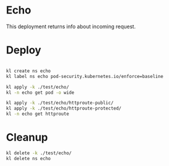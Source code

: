 
# Echo

This deployment returns info about incoming request.

# Deploy

```bash

kl create ns echo
kl label ns echo pod-security.kubernetes.io/enforce=baseline

kl apply -k ./test/echo/
kl -n echo get pod -o wide

kl apply -k ./test/echo/httproute-public/
kl apply -k ./test/echo/httproute-protected/
kl -n echo get httproute

```

# Cleanup

```bash
kl delete -k ./test/echo/
kl delete ns echo
```
